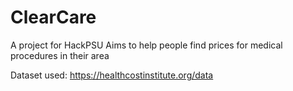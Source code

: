 # ClearCare

A project for HackPSU
Aims to help people find prices for medical procedures in their area 

Dataset used: https://healthcostinstitute.org/data